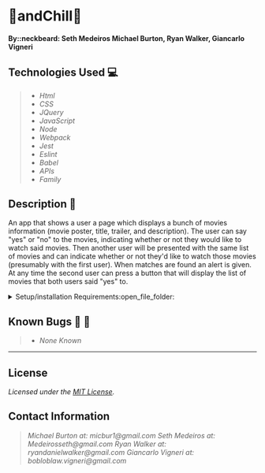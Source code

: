 # :vhs:andChill:vhs:

#### By::neckbeard: Seth Medeiros Michael Burton, Ryan Walker, Giancarlo Vigneri

## Technologies Used :computer:

>* _Html_
>* _CSS_
>* _JQuery_
>* _JavaScript_
>* _Node_
>* _Webpack_
>* _Jest_
>* _Eslint_
>* _Babel_
>* _APIs_
>* _Family_


## Description :scroll:

An app that shows a user a page which displays a bunch of movies information (movie poster, title, trailer, and description). The user can say "yes" or "no" to the movies, indicating whether or not they would like to watch said movies. Then another user will be presented with the same list of movies and can indicate whether or not they'd like to watch those movies (presumably with the first user). When matches are found an alert is given. At any time the second user can press a button that will display the list of movies that both users said "yes" to.

<details>
  <summary>Setup/installation Requirements:open_file_folder:</summary>

1. Open terminal 
2. input these commands into command line:

>* cd desktop
>* git clone https://github.com/Medeirosseth/mr-robogers-neighborhood.git
>* cd MovieMatcher
>* code .
>* npm install
>* npm run build

This should install the webpack and any other dependencies you need to use this project, but you will also need a personal API key. To get one follow these steps:

>1. go to https://developers.themoviedb.org/3/getting-started/introduction in your browser
>2. create an account and verify your email address (they will then give you an api key)
>3. create a file in the root dir of project called .env
>4. inside the .env include:  API_KEY= [your Api key]
---
### To view project in browser you can:

* run $npm run start
This will open a live server for you to view the project.  
</details>

## Known Bugs :no_entry_sign: :bug:

>* _None Known_
---
## License
_Licensed under the [MIT License](LICENSE)._

## Contact Information
>_Michael Burton at: micbur1@gmail.com_
>_Seth Medeiros at: Medeirosseth@gmail.com_
>_Ryan Walker at: ryandanielwalker@gmail.com_
>_Giancarlo Vigneri at: bobloblaw.vigneri@gmail.com_
